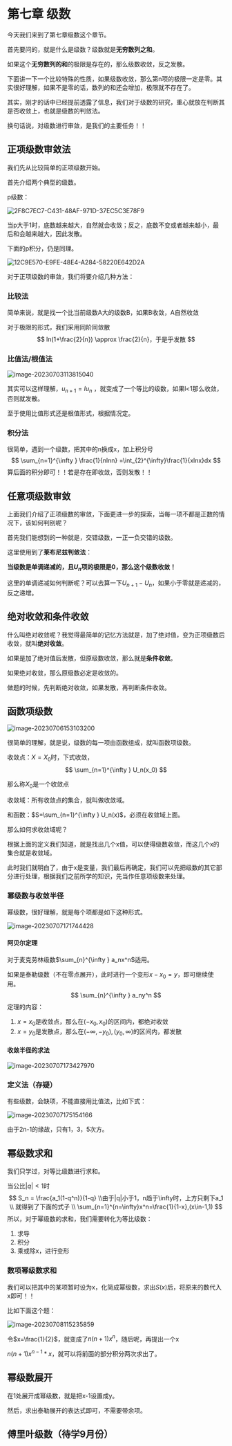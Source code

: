# 第七章 级数

今天我们来到了第七章级数这个章节。

首先要问的，就是什么是级数？级数就是**无穷数列之和**。

如果这个**无穷数列的和**的极限是存在的，那么级数收敛，反之发散。

下面讲一下一个比较特殊的性质，如果级数收敛，那么第n项的极限一定是零。其实很好理解，如果不是零的话，数列的和还会增加，极限就不存在了。

其实，刚才的话中已经提前透露了信息，我们对于级数的研究，重心就放在判断其是否收敛上，也就是级数的判敛法。

换句话说，对级数进行审敛，是我们的主要任务！！

## 正项级数审敛法

我们先从比较简单的正项级数开始。

首先介绍两个典型的级数。

p级数：

![2F8C7EC7-C431-48AF-971D-37EC5C3E78F9](https://taufik.oss-cn-beijing.aliyuncs.com/img/2F8C7EC7-C431-48AF-971D-37EC5C3E78F9.jpeg)

当p大于1时，底数越来越大，自然就会收敛；反之，底数不变或者越来越小，最后和会越来越大，因此发散。

下面的p积分，仍是同理。

![12C9E570-E9FE-48E4-A284-58220E642D2A](https://taufik.oss-cn-beijing.aliyuncs.com/img/12C9E570-E9FE-48E4-A284-58220E642D2A.jpeg)

对于正项级数的审敛，我们将要介绍几种方法：

### 比较法

简单来说，就是找一个比当前级数A大的级数B，如果B收敛，A自然收敛

对于极限的形式，我们采用同阶同敛散
$$
ln(1+\frac{2}{n}) \approx \frac{2}{n}，于是乎发散
$$




### 比值法/根值法

 ![image-20230703113815040](https://taufik.oss-cn-beijing.aliyuncs.com/img/image-20230703113815040.png)

其实可以这样理解，$u_{n+1} = lu_{n}$ ，就变成了一个等比的级数，如果l<1那么收敛，否则就发散。

至于使用比值形式还是根值形式，根据情况定。

### 积分法

很简单，遇到一个级数，把其中的n换成x，加上积分号
$$
\sum_{n=1}^{\infty } \frac{1}{nlnn} =\int_{2}^{\infty}\frac{1}{xlnx}dx 
$$
算后面的积分即可！！若是存在即收敛，否则发散！！

## 任意项级数审敛

上面我们介绍了正项级数的审敛，下面更进一步的探索，当每一项不都是正数的情况下，该如何判别呢？

首先我们能想到的一种就是，交错级数，一正一负交错的级数。

这里使用到了**莱布尼兹判敛法**：

**当级数是单调递减的，且$U_n$项的极限是0，那么这个级数收敛！**

这里的单调递减如何判断呢？可以去算一下$U_{n+1}-U_n$，如果小于零就是递减的，反之递增。

## 绝对收敛和条件收敛

什么叫绝对收敛呢？我觉得最简单的记忆方法就是，加了绝对值，变为正项级数后收敛，就叫**绝对收敛**。

如果是加了绝对值后发散，但原级数收敛，那么就是**条件收敛**。

如果绝对收敛，那么原级数必定是收敛的。

做题的时候，先判断绝对收敛，如果发散，再判断条件收敛。

## 函数项级数

![image-20230706153103200](https://taufik.oss-cn-beijing.aliyuncs.com/img/image-20230706153103200.png)

很简单的理解，就是说，级数的每一项由函数组成，就叫函数项级数。

收敛点：$X=X_0$时，下式收敛，
$$
\sum_{n=1}^{\infty } U_n(x_0)
$$


那么称$X_0$是一个收敛点

收敛域：所有收敛点的集合，就叫做收敛域。

和函数：$S=\sum_{n=1}^{\infty } U_n(x)$，必须在收敛域上面。



那么如何求收敛域呢？

根据上面的定义我们知道，就是找出几个x值，可以使得级数收敛，而这几个x的集合就是收敛域。

此时我们就明白了，由于x是变量，我们最后再确定，我们可以先把级数的其它部分进行处理，根据我们之前所学的知识，先当作任意项级数来处理。

### 幂级数与收敛半径

幂级数，很好理解，就是每个项都是如下这种形式。

![image-20230707171744428](https://taufik.oss-cn-beijing.aliyuncs.com/img/image-20230707171744428.png)

#### 阿贝尔定理

对于麦克劳林级数$\sum_{n}^{\infty } a_nx^n$适用。

如果是泰勒级数（不在零点展开），此时进行一个变形$x-x_0=y$，即可继续使用。
$$
\sum_{n}^{\infty } a_ny^n
$$
定理的内容：

1. $x=x_0$是收敛点，那么在$(-x_0,x_0)$的区间内，都绝对收敛
2. $x=y_0$是发散点，那么在$(-\infty,-y_0),(y_0,\infty)$的区间内，都发散

#### 收敛半径的求法

![image-20230707173427970](https://taufik.oss-cn-beijing.aliyuncs.com/img/image-20230707173427970.png)



### 定义法（存疑）

有些级数，会缺项，不能直接用比值法，比如下式：

![image-20230707175154166](https://taufik.oss-cn-beijing.aliyuncs.com/img/image-20230707175154166.png)

由于2n-1的缘故，只有1，3，5次方。

## 幂级数求和

我们只学过，对等比级数进行求和。

当公比$|q|<1$时
$$
S_n = \frac{a_1(1-q^n)}{1-q} \\由于|q|小于1，n趋于\infty时，上方只剩下a_1
\\ 就得到了下面的式子
\\ \sum_{n=1}^{n=\infty}x^n=\frac{1}{1-x},(x\in-1,1)
$$
所以，对于幂级数的求和，我们需要转化为等比级数：

1. 求导
2. 积分
3. 乘或除x，进行变形

### 数项幂级数求和

我们可以把其中的某项暂时设为x，化简成幂级数，求出$S(x)$后，将原来的数代入x即可！！

比如下面这个题：

![image-20230708115235859](https://taufik.oss-cn-beijing.aliyuncs.com/img/image-20230708115235859.png)

令$x=\frac{1}{2}$，就变成了$n(n+1)x^n$，随后呢，再提出一个x

$n(n+1)x^{n-1}*x$，就可以将前面的部分积分两次求出了。

## 幂级数展开

在1处展开成幂级数，就是把x-1设置成y。

然后，求出泰勒展开的表达式即可，不需要带余项。

## 傅里叶级数（待学9月份）

